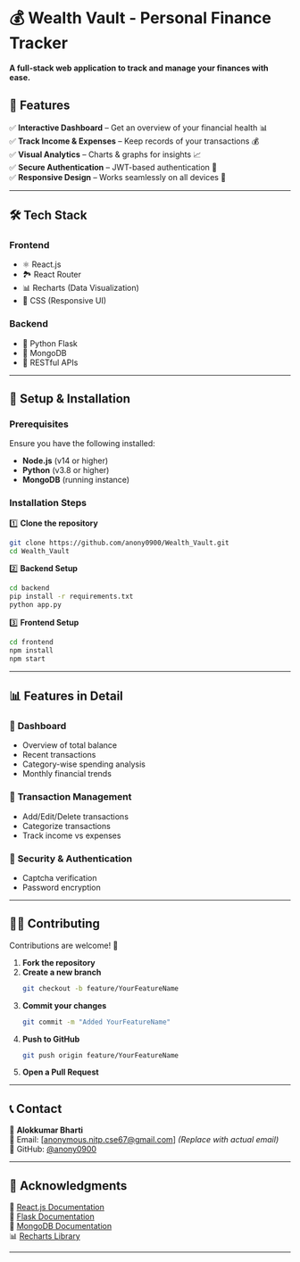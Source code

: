 # 💰 Wealth Vault - Personal Finance Tracker  

**A full-stack web application to track and manage your finances with ease.**  

## 🚀 Features  

✅ **Interactive Dashboard** – Get an overview of your financial health 📊  
✅ **Track Income & Expenses** – Keep records of your transactions 💰  
✅ **Visual Analytics** – Charts & graphs for insights 📈  
✅ **Secure Authentication** – JWT-based authentication 🔐  
✅ **Responsive Design** – Works seamlessly on all devices 📱  

---

## 🛠️ Tech Stack  

### **Frontend**  
- ⚛️ React.js  
- 🏞️ React Router  
- 📊 Recharts (Data Visualization)  
- 🎨 CSS (Responsive UI)  

### **Backend**  
- 🐍 Python Flask  
- 🍃 MongoDB  
- 🔗 RESTful APIs  

---

## 🔧 Setup & Installation  

### **Prerequisites**  
Ensure you have the following installed:  
- **Node.js** (v14 or higher)  
- **Python** (v3.8 or higher)  
- **MongoDB** (running instance)  

### **Installation Steps**  

1️⃣ **Clone the repository**  
```bash
git clone https://github.com/anony0900/Wealth_Vault.git  
cd Wealth_Vault
```  

2️⃣ **Backend Setup**  
```bash
cd backend  
pip install -r requirements.txt  
python app.py  
```  

3️⃣ **Frontend Setup**  
```bash
cd frontend  
npm install  
npm start  
```  

---

## 📊 **Features in Detail**  

### 🔹 **Dashboard**  
- Overview of total balance  
- Recent transactions  
- Category-wise spending analysis  
- Monthly financial trends  

### 🔹 **Transaction Management**  
- Add/Edit/Delete transactions  
- Categorize transactions  
- Track income vs expenses  

### 🔹 **Security & Authentication**  
- Captcha verification  
- Password encryption  

---

## 👨‍💻 **Contributing**  

Contributions are welcome! 🚀  

1. **Fork the repository**  
2. **Create a new branch**  
   ```bash
   git checkout -b feature/YourFeatureName
   ```  
3. **Commit your changes**  
   ```bash
   git commit -m "Added YourFeatureName"
   ```  
4. **Push to GitHub**  
   ```bash
   git push origin feature/YourFeatureName
   ```  
5. **Open a Pull Request**  

---

## 📞 Contact  

👤 **Alokkumar Bharti**  
📧 Email: [anonymous.nitp.cse67@gmail.com] *(Replace with actual email)*  
🔗 GitHub: [@anony0900](https://github.com/anony0900)  

---

## 📖 Acknowledgments  

📘 [React.js Documentation](https://reactjs.org/docs/getting-started.html)  
🐍 [Flask Documentation](https://flask.palletsprojects.com/)  
🍃 [MongoDB Documentation](https://www.mongodb.com/docs/)  
📊 [Recharts Library](https://recharts.org/en-US/)  

---
